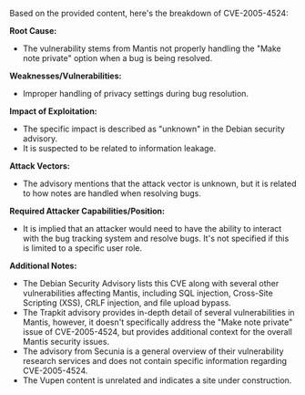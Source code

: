 Based on the provided content, here's the breakdown of CVE-2005-4524:

**Root Cause:**

*   The vulnerability stems from Mantis not properly handling the "Make note private" option when a bug is being resolved.

**Weaknesses/Vulnerabilities:**

*   Improper handling of privacy settings during bug resolution.

**Impact of Exploitation:**

*   The specific impact is described as "unknown" in the Debian security advisory.
*   It is suspected to be related to information leakage.

**Attack Vectors:**

*   The advisory mentions that the attack vector is unknown, but it is related to how notes are handled when resolving bugs.

**Required Attacker Capabilities/Position:**

*   It is implied that an attacker would need to have the ability to interact with the bug tracking system and resolve bugs. It's not specified if this is limited to a specific user role.

**Additional Notes:**

*   The Debian Security Advisory lists this CVE along with several other vulnerabilities affecting Mantis, including SQL injection, Cross-Site Scripting (XSS), CRLF injection, and file upload bypass.
*   The Trapkit advisory provides in-depth detail of several vulnerabilities in Mantis, however, it doesn't specifically address the "Make note private" issue of CVE-2005-4524, but provides additional context for the overall Mantis security issues.
*   The advisory from Secunia is a general overview of their vulnerability research services and does not contain specific information regarding CVE-2005-4524.
*   The Vupen content is unrelated and indicates a site under construction.
